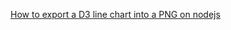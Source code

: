 [How to export a D3 line chart into a PNG on nodejs](http://blog.mintitmedia.com/export-D3-chart-png)
